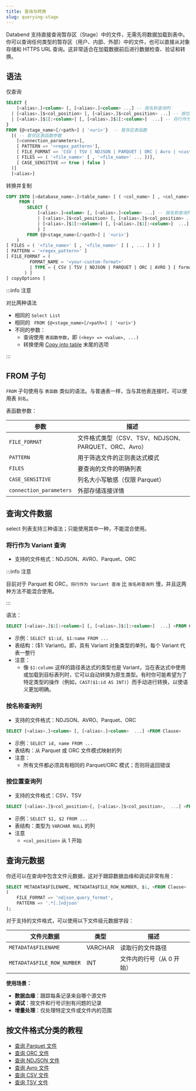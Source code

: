 ```yaml
---
title: 查询与转换
slug: querying-stage
---
```


Databend 支持直接查询暂存区（Stage）中的文件，无需先将数据加载到表中。你可以查询任何类型的暂存区（用户、内部、外部）中的文件，也可以直接从对象存储和 HTTPS URL 查询。这非常适合在加载数据前后进行数据检查、验证和转换。

## 语法

仅查询

```sql
SELECT {
    [<alias>.]<column> [, [<alias>.]<column> ...] -- 按名称查询列
  | [<alias>.]$<col_position> [, [<alias>.]$<col_position> ...] -- 按位置查询列
  | [<alias>.]$1[:<column>] [, [<alias>.]$1[:<column>]  ...] -- 将行作为 Variant 查询
}
FROM {@<stage_name>[/<path>] | '<uri>'}  -- 暂存区表函数
  [( -- 暂存区表函数参数
    [<connection_parameters>],
    [ PATTERN => '<regex_pattern>'],
    [ FILE_FORMAT => 'CSV | TSV | NDJSON | PARQUET | ORC | Avro | <custom_format_name>'],
    [ FILES => ( '<file_name>' [ , '<file_name>' ... ])],
    [ CASE_SENSITIVE => true | false ]
  )]
  [<alias>]
```

转换并复制

```sql
COPY INTO [<database_name>.]<table_name> [ ( <col_name> [ , <col_name> ... ] ) ]
     FROM (
        SELECT {
            [<alias>.]<column> [, [<alias>.]<column> ...] -- 按名称查询列
            | [<alias>.]$<col_position> [, [<alias>.]$<col_position> ...] -- 按位置查询列
            | [<alias>.]$1[:<column>] [, [<alias>.]$1[:<column>]  ...] -- 将行作为 Variant 查询
            } ]
        FROM {@<stage_name>[/<path>] | '<uri>'} 
    )
[ FILES = ( '<file_name>' [ , '<file_name>' ] [ , ... ] ) ]
[ PATTERN = '<regex_pattern>' ]
[ FILE_FORMAT = (
         FORMAT_NAME = '<your-custom-format>'
         | TYPE = { CSV | TSV | NDJSON | PARQUET | ORC | AVRO } [ formatTypeOptions ]
       ) ]
[ copyOptions ]
```
:::info 注意

对比两种语法
- 相同的 `Select List` 
- 相同的 ` FROM {@<stage_name>[/<path>] | '<uri>'}`
- 不同的参数：
  - 查询使用 `表函数参数`，即 `(<key> => <value>, ...)` 
  - 转换使用 [Copy into table](/sql/sql-commands/dml/dml-copy-into-table) 末尾的选项

:::


## FROM 子句

`FROM` 子句使用与 `表函数` 类似的语法。与普通表一样，当与其他表连接时，可以使用表 `别名`。

表函数参数：

| 参数 | 描述 |
|-------------------------|---------------------------------------------------------|
| `FILE_FORMAT` | 文件格式类型（CSV、TSV、NDJSON、PARQUET、ORC、Avro） |
| `PATTERN` | 用于筛选文件的正则表达式模式 |
| `FILES` | 要查询的文件的明确列表 |
| `CASE_SENSITIVE` | 列名大小写敏感（仅限 Parquet） |
| `connection_parameters` | 外部存储连接详情 |

## 查询文件数据

select 列表支持三种语法；只能使用其中一种，不能混合使用。

### 将行作为 Variant 查询

- 支持的文件格式：NDJSON、AVRO、Parquet、ORC

:::info 注意

目前对于 Parquet 和 ORC，`将行作为 Variant 查询` 比 `按名称查询列` 慢，并且这两种方法不能混合使用。

:::

语法：

```sql
SELECT [<alias>.]$1[:<column>] [, [<alias>.]$1[:<column>]  ...] <FROM Clause>
```

- 示例：`SELECT $1:id, $1:name FROM ...`
- 表结构：($1: Variant)。即，具有 Variant 对象类型的单列，每个 Variant 代表一整行
- 注意：
  - 像 `$1:column` 这样的路径表达式的类型也是 Variant，当在表达式中使用或加载到目标表列时，它可以自动转换为原生类型。有时你可能希望为了特定类型的操作（例如，`CAST($1:id AS INT)`）而手动进行转换，以使语义更加明确。


### 按名称查询列
- 支持的文件格式：NDJSON、AVRO、Parquet、ORC

```sql
SELECT [<alias>.]<column> [, [<alias>.]<column>  ...] <FROM Clause>
```

- 示例：`SELECT id, name FROM ...`
- 表结构：从 Parquet 或 ORC 文件模式映射的列
- 注意：
  - 所有文件都必须具有相同的 Parquet/ORC 模式；否则将返回错误


### 按位置查询列
- 支持的文件格式：CSV、TSV

```sql
SELECT [<alias>.]$<col_position>[, [<alias>.]$<col_position>,  ...] <FROM Clause>
```
- 示例：`SELECT $1, $2 FROM ...`
- 表结构：类型为 `VARCHAR NULL` 的列
- 注意
  - `<col_position>` 从 1 开始

## 查询元数据

你还可以在查询中包含文件元数据，这对于跟踪数据血缘和调试非常有用：

```sql
SELECT METADATA$FILENAME, METADATA$FILE_ROW_NUMBER, $1, <FROM Clause>
(
    FILE_FORMAT => 'ndjson_query_format',
    PATTERN => '.*[.]ndjson'
);
```

对于支持的文件格式，可以使用以下文件级元数据字段：

| 文件元数据 | 类型 | 描述 |
| -------------------------- | ------- |--------------------------------------------------|
| `METADATA$FILENAME` | VARCHAR | 读取行的文件路径 |
| `METADATA$FILE_ROW_NUMBER` | INT | 文件内的行号（从 0 开始） |


**使用场景：**
- **数据血缘**：跟踪每条记录来自哪个源文件
- **调试**：按文件和行号识别有问题的记录
- **增量处理**：仅处理特定文件或文件内的范围

## 按文件格式分类的教程
- [查询 Parquet 文件](./00-querying-parquet.md) 
- [查询 ORC 文件](./05-querying-orc.md)
- [查询 NDJSON 文件](./03-querying-ndjson.md)
- [查询 Avro 文件](./04-querying-avro.md)
- [查询 CSV 文件](./01-querying-csv.md)
- [查询 TSV 文件](./02-querying-tsv.md)
